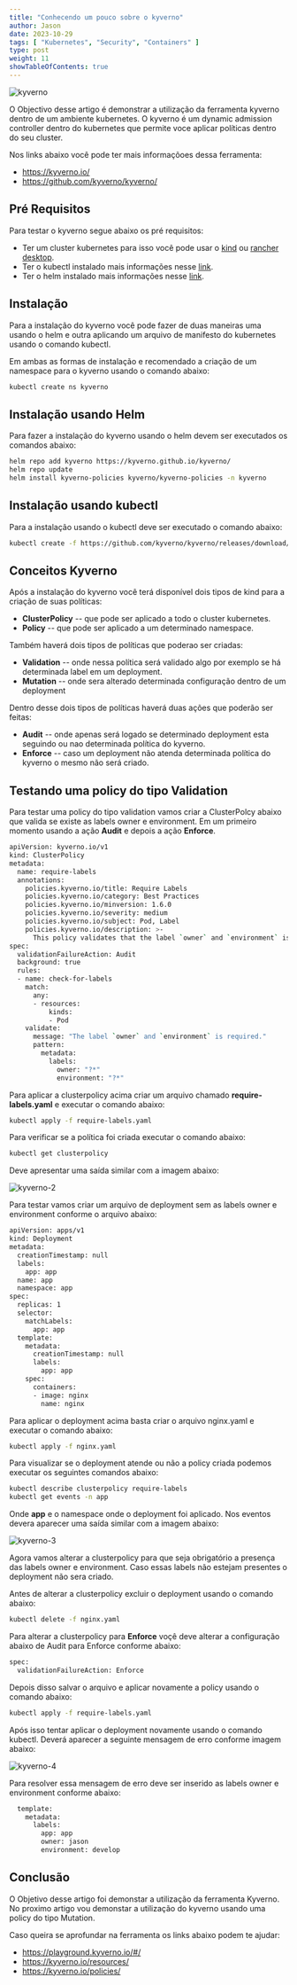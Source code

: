 ```yaml
---
title: "Conhecendo um pouco sobre o kyverno"
author: Jason
date: 2023-10-29
tags: [ "Kubernetes", "Security", "Containers" ]
type: post
weight: 11
showTableOfContents: true
---
```


![kyverno](https://jjasonhenrique.github.io/blog/images/kyverno.jpg)

O Objectivo desse artigo é demonstrar a utilização da ferramenta kyverno
dentro de um ambiente kubernetes. O kyverno é um dynamic admission
controller dentro do kubernetes que permite voce aplicar políticas
dentro do seu cluster.

Nos links abaixo você pode ter mais informaçõoes dessa ferramenta:

-   <https://kyverno.io/>
-   <https://github.com/kyverno/kyverno/>

## Pré Requisitos 

Para testar o kyverno segue abaixo os pré requisitos:

-   Ter um cluster kubernetes para isso você pode usar o
    [kind](https://kind.sigs.k8s.io/) ou [rancher
    desktop](https://rancherdesktop.io/).
-   Ter o kubectl instalado mais informações nesse
    [link](https://kubernetes.io/docs/tasks/tools/).
-   Ter o helm instalado mais informações nesse
    [link](https://helm.sh/docs/intro/install/).

## Instalação 

Para a instalação do kyverno você pode fazer de duas maneiras uma usando
o helm e outra aplicando um arquivo de manifesto do kubernetes usando o
comando kubectl.

Em ambas as formas de instalação e recomendado a criação de um namespace
para o kyverno usando o comando abaixo:

``` bash
kubectl create ns kyverno
```

## Instalação usando Helm 

Para fazer a instalação do kyverno usando o helm devem ser executados os
comandos abaixo:

``` bash
helm repo add kyverno https://kyverno.github.io/kyverno/
helm repo update
helm install kyverno-policies kyverno/kyverno-policies -n kyverno
```

## Instalação usando kubectl 

Para a instalação usando o kubectl deve ser executado o comando abaixo:

``` bash
kubectl create -f https://github.com/kyverno/kyverno/releases/download/v1.10.0/install.yaml -n kyverno
```

## Conceitos Kyverno 

Após a instalação do kyverno você terá disponível dois tipos de kind
para a criação de suas políticas:

-   **ClusterPolicy** -- que pode ser aplicado a todo o cluster
    kubernetes.
-   **Policy** -- que pode ser aplicado a um determinado namespace.

Também haverá dois tipos de políticas que poderao ser criadas:

-   **Validation** -- onde nessa política será validado algo por exemplo
    se há determinada label em um deployment.
-   **Mutation** -- onde sera alterado determinada configuração dentro
    de um deployment

Dentro desse dois tipos de políticas haverá duas ações que poderão ser
feitas:

-   **Audit** -- onde apenas será logado se determinado deployment esta
    seguindo ou nao determinada política do kyverno.
-   **Enforce** -- caso um deployment não atenda determinada política do
    kyverno o mesmo não será criado.

## Testando uma policy do tipo Validation 

Para testar uma policy do tipo validation vamos criar a ClusterPolcy
abaixo que valida se existe as labels owner e environment. Em um
primeiro momento usando a ação **Audit** e depois a ação **Enforce**.

``` bash
apiVersion: kyverno.io/v1
kind: ClusterPolicy
metadata:
  name: require-labels
  annotations:
    policies.kyverno.io/title: Require Labels
    policies.kyverno.io/category: Best Practices
    policies.kyverno.io/minversion: 1.6.0
    policies.kyverno.io/severity: medium
    policies.kyverno.io/subject: Pod, Label
    policies.kyverno.io/description: >-
      This policy validates that the label `owner` and `environment` is specified with some value.      
spec:
  validationFailureAction: Audit
  background: true
  rules:
  - name: check-for-labels
    match:
      any:
      - resources:
          kinds:
          - Pod
    validate:
      message: "The label `owner` and `environment` is required."
      pattern:
        metadata:
          labels:
            owner: "?*"
            environment: "?*"
```

Para aplicar a clusterpolicy acima criar um arquivo chamado
**require-labels.yaml** e executar o comando abaixo:

``` bash
kubectl apply -f require-labels.yaml
```

Para verificar se a política foi criada executar o comando abaixo:

``` bash
kubectl get clusterpolicy
```

Deve apresentar uma saída similar com a imagem abaixo:

![kyverno-2](https://jjasonhenrique.github.io/blog/images/kyverno-2.jpg)

Para testar vamos criar um arquivo de deployment sem as labels owner e
environment conforme o arquivo abaixo:

``` bash
apiVersion: apps/v1
kind: Deployment
metadata:
  creationTimestamp: null
  labels:
    app: app
  name: app
  namespace: app
spec:
  replicas: 1
  selector:
    matchLabels:
      app: app
  template:
    metadata:
      creationTimestamp: null
      labels:
        app: app
    spec:
      containers:
      - image: nginx
        name: nginx
```

Para aplicar o deployment acima basta criar o arquivo nginx.yaml e
executar o comando abaixo:

``` bash
kubectl apply -f nginx.yaml
```

Para visualizar se o deployment atende ou não a policy criada podemos
executar os seguintes comandos abaixo:

``` bash
kubectl describe clusterpolicy require-labels
kubectl get events -n app
```

Onde **app** e o namespace onde o deployment foi aplicado. Nos eventos
devera aparecer uma saída similar com a imagem abaixo:

![kyverno-3](https://jjasonhenrique.github.io/blog/images/kyverno-3.jpg)

Agora vamos alterar a clusterpolicy para que seja obrigatório a presença
das labels owner e environment. Caso essas labels não estejam presentes
o deployment não sera criado.

Antes de alterar a clusterpolicy excluir o deployment usando o comando
abaixo:

``` bash
kubectl delete -f nginx.yaml
```

Para alterar a clusterpolicy para **Enforce** voçê deve alterar a
configuração abaixo de Audit para Enforce conforme abaixo:

``` bash
spec:
  validationFailureAction: Enforce
```

Depois disso salvar o arquivo e aplicar novamente a policy usando o
comando abaixo:

``` bash
kubectl apply -f require-labels.yaml
```

Após isso tentar aplicar o deployment novamente usando o comando
kubectl. Deverá aparecer a seguinte mensagem de erro conforme imagem
abaixo:

![kyverno-4](https://jjasonhenrique.github.io/blog/images/kyverno-4.jpg)

Para resolver essa mensagem de erro deve ser inserido as labels owner e
environment conforme abaixo:

``` bash
  template:
    metadata:
      labels:
        app: app
        owner: jason
        environment: develop
```

## Conclusão

O Objetivo desse artigo foi demonstar a utilização da ferramenta
Kyverno. No proximo artigo vou demonstar a utilização do kyverno usando
uma policy do tipo Mutation.

Caso queira se aprofundar na ferramenta os links abaixo podem te ajudar:

-   <https://playground.kyverno.io/#/>
-   <https://kyverno.io/resources/>
-   <https://kyverno.io/policies/>